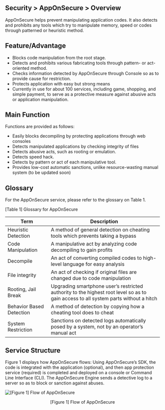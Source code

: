## Security > AppOnSecure > Overview

AppOnSecure helps prevent manipulating application codes. It also detects and prohibits any tools which try to manipulate memory, speed or codes through patterned or heuristic method.

## Feature/Advantage

* Blocks code manipulation from the root stage.
* Detects and prohibits various fabricating tools through pattern- or act-oriented method.
* Checks information detected by AppOnSecure through Console so as to provide cause for restriction.
* Protects application with easy but strong means
* Currently in use for about 100 services, including game, shopping, and simple payment, to serve as a protective measure against abusive acts or application manipulation.

## Main Function

Functions are provided as follows:

* Easily blocks decompiling by protecting applications through web consoles
* Detects manipulated applications by checking integrity of files
* Detects abusive acts, such as rooting or emulation.
* Detects speed hack.
* Detects by pattern or act of each manipulative tool.
* Provides low-cost automatic sanctions, unlike resource-wasting manual system (to be updated soon)

## Glossary

For the AppOnSecure service, please refer to the glossary on Table 1.

[Table 1] Glossary for AppOnSecure

| Term       | Description                                                             |
| -------- | ----------------------------------------------------------------------- |
| Heuristic Detection      | A method of general detection on cheating tools which prevents taking a bypass |
| Code Manipulation        | A manipulative act by analyzing code decompiling to gain profits |
| Decompile                | An act of converting compiled codes to high-level language for easy analysis |
| File integrity           | An act of checking if original files are changed due to code manipulation |
| Rooting, Jail Break      | Upgrading smartphone user’s restricted authority to the highest root level so as to gain access to all system parts without a hitch |
| Behavior Based Detection | A method of detection by copying how a cheating tool does to cheat |
| System Restriction       | Sanctions on detected logs automatically posed by a system, not by an operator’s manual act |

## Service Structure

Figure 1 displays how AppOnSecure flows:
Using AppOnSecure’s SDK, the code is integrated with the application (optional), and then app protection service (required) is completed and deployed on a console or Command Line Interface (CLI). The AppOnSecure Engine sends a detective log to a server so as to block or sanction against abuses.

![[Figure 1] Flow of AppOnSecure](http://static.toastoven.net/prod_appguard/AppGuard_2_overview01_en.png)
<center>[Figure 1] Flow of AppOnSecure</center>
